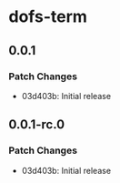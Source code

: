 # dofs-term

## 0.0.1

### Patch Changes

- 03d403b: Initial release

## 0.0.1-rc.0

### Patch Changes

- 03d403b: Initial release
